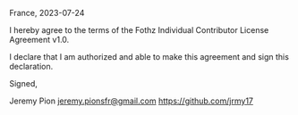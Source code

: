 France, 2023-07-24

I hereby agree to the terms of the Fothz Individual Contributor License
Agreement v1.0.

I declare that I am authorized and able to make this agreement and sign this
declaration.

Signed,

Jeremy Pion jeremy.pionsfr@gmail.com https://github.com/jrmy17

